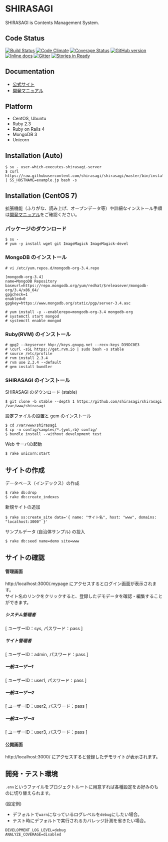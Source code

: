 SHIRASAGI
=========

SHIRASAGI is Contents Management System.

Code Status
-----------

[![Build Status](https://travis-ci.org/shirasagi/shirasagi.svg?branch=master)](https://travis-ci.org/shirasagi/shirasagi)
[![Code Climate](https://codeclimate.com/github/shirasagi/shirasagi/badges/gpa.svg)](https://codeclimate.com/github/shirasagi/shirasagi)
[![Coverage Status](https://coveralls.io/repos/shirasagi/shirasagi/badge.png)](https://coveralls.io/r/shirasagi/shirasagi)
[![GitHub version](https://badge.fury.io/gh/shirasagi%2Fshirasagi.svg)](http://badge.fury.io/gh/shirasagi%2Fshirasagi)
[![Inline docs](http://inch-ci.org/github/shirasagi/shirasagi.png?branch=master)](http://inch-ci.org/github/shirasagi/shirasagi)
[![Gitter](https://badges.gitter.im/Join%20Chat.svg)](https://gitter.im/shirasagi/shirasagi?utm_source=badge&utm_medium=badge&utm_campaign=pr-badge&utm_content=badge)
[![Stories in Ready](https://badge.waffle.io/shirasagi/shirasagi.svg?label=ready&title=Ready)](http://waffle.io/shirasagi/shirasagi)

Documentation
-------------

- [公式サイト](http://ss-proj.org/)
- [開発マニュアル](http://shirasagi.github.io/)

Platform
--------

- CentOS, Ubuntu
- Ruby 2.3
- Ruby on Rails 4
- MongoDB 3
- Unicorn

Installation (Auto)
-------------------

```
$ su - user-which-executes-shirasagi-server
$ curl https://raw.githubusercontent.com/shirasagi/shirasagi/master/bin/install.sh | SS_HOSTNAME=example.jp bash -s
```

Installation (CentOS 7)
-----------------------

拡張機能（ふりがな、読み上げ、オープンデータ等）や詳細なインストール手順は[開発マニュアル](http://shirasagi.github.io/)をご確認ください。

### パッケージのダウンロード

```
$ su -
# yum -y install wget git ImageMagick ImageMagick-devel
```

### MongoDB のインストール

```
# vi /etc/yum.repos.d/mongodb-org-3.4.repo
```

```
[mongodb-org-3.4]
name=MongoDB Repository
baseurl=https://repo.mongodb.org/yum/redhat/$releasever/mongodb-org/3.4/x86_64/
gpgcheck=1
enabled=0
gpgkey=https://www.mongodb.org/static/pgp/server-3.4.asc
```

```
# yum install -y --enablerepo=mongodb-org-3.4 mongodb-org
# systemctl start mongod
# systemctl enable mongod
```

### Ruby(RVM) のインストール

```
# gpg2 --keyserver hkp://keys.gnupg.net --recv-keys D39DC0E3
# \curl -sSL https://get.rvm.io | sudo bash -s stable
# source /etc/profile
# rvm install 2.3.4
# rvm use 2.3.4 --default
# gem install bundler
```

### SHIRASAGI のインストール

SHIRASAGI のダウンロード (stable)

```
$ git clone -b stable --depth 1 https://github.com/shirasagi/shirasagi /var/www/shirasagi
```

設定ファイルの設置と gem のインストール

```
$ cd /var/www/shirasagi
$ cp -n config/samples/*.{yml,rb} config/
$ bundle install --without development test
```

Web サーバの起動

```
$ rake unicorn:start
```

## サイトの作成

データベース（インデックス）の作成

```
$ rake db:drop
$ rake db:create_indexes
```

新規サイトの追加

```
$ rake ss:create_site data='{ name: "サイト名", host: "www", domains: "localhost:3000" }'
```

サンプルデータ (自治体サンプル) の投入

```
$ rake db:seed name=demo site=www
```

## サイトの確認

#### 管理画面

http://localhost:3000/.mypage にアクセスするとログイン画面が表示されます。<br />
サイト名のリンクをクリックすると、登録したデモデータを確認・編集することができます。<br />

##### システム管理者

[ ユーザーID：sys, パスワード：pass ]

##### サイト管理者

[ ユーザーID：admin, パスワード：pass ]

##### 一般ユーザー1

[ ユーザーID：user1, パスワード：pass ]

##### 一般ユーザー2

[ ユーザーID：user2, パスワード：pass ]

##### 一般ユーザー3

[ ユーザーID：user3, パスワード：pass ]


#### 公開画面

http://localhost:3000/ にアクセスすると登録したデモサイトが表示されます。

## 開発・テスト環境

`.env`というファイルをプロジェクトルートに用意すれば各種設定をお好みのものに切り替えられます。

(設定例)

- デフォルトで`warn`になっているログレベルを`debug`にしたい場合。
- テスト時にデフォルトで実行されるカバレッジ計測を省きたい場合。

```
DEVELOPMENT_LOG_LEVEL=debug
ANALYZE_COVERAGE=disabled
```
